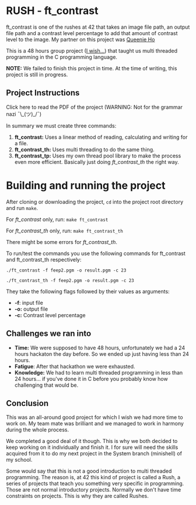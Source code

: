 # RUSH - ft_contrast

ft_contrast is one of the rushes at 42 that takes an image file path, an output file path and a contrast level percentage to add that amount of contrast level to the image. My partner on this project was [Queenie Ho][1]

This is a 48 hours group project ([I wish...][2]) that taught us multi threaded programming in the C programming language.

**NOTE:** We failed to finish this project in time. At the time of writing, this project is still in progress.

## Project Instructions

Click here to read the PDF of the project (WARNING: Not for the grammar nazi ¯\\\_(ツ)_/¯)

In summary we must create three commands:
  1. **ft_contrast:** Uses a linear method of reading, calculating and writing for a file.
  2. **ft_contrast_th:** Uses multi threading to do the same thing.
  3. **ft_contrast_tp:** Uses my own thread pool library to make the process even more efficient. Basically just doing *ft_contrast_th* the right way.


# Building and running the project

After cloning or downloading the project, `cd` into the project root directory and run `make`.

For *ft_contrast* only, run: `make ft_contrast`

For *ft_contrast_th* only, run: `make ft_contrast_th`

There might be some errors for *ft_contrast_th*.

To run/test the commands you use the following commands for ft_contrast and ft_contrast_th respectively:

    ./ft_contrast -f feep2.pgm -o result.pgm -c 23

    ./ft_contrast_th -f feep2.pgm -o result.pgm -c 23

They take the following flags followed by their values as arguments:
* **-f**: input file
* **-o:** output file
* **-c:** Contrast level percentage

## Challenges we ran into
- **Time:** We were supposed to have 48 hours, unfortunately we had a 24 hours hackaton the day before. So we ended up just having less than 24 hours.
- **Fatigue**: After that hackathon we were exhausted.
- **Knowledge:** We had to learn multi threaded programming in less than 24 hours... if you've done it in C before you probably know how challenging that would be.

## Conclusion
This was an all-around good project for which I wish we had more time to work on. My team mate was brilliant and we managed to work in harmony during the whole process.

We completed a good deal of it though. This is why we both decided to keep working on it individually and finish it. I for sure will need the skills acquired from it to do my next project in the System branch (minishell) of my school.

Some would say that this is not a good introduction to multi threaded programming. The reason is, at 42 this kind of project is called a Rush, a series of projects that teach you something very specific in programming. Those are not normal introductory projects. Normally we don't have time constraints on projects. This is why they are called Rushes.

[1]: https://github.com/queenieho
[2]: https://github.com/r4meau/ft_contrast#challenges-we-ran-into

